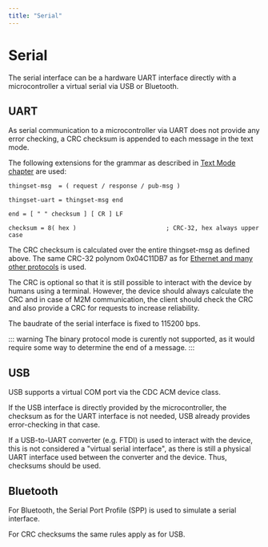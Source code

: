 ```yaml
---
title: "Serial"
---
```


# Serial

The serial interface can be a hardware UART interface directly with a microcontroller a virtual serial via USB or Bluetooth.

## UART

As serial communication to a microcontroller via UART does not provide any error checking, a CRC checksum is appended to each message in the text mode.

The following extensions for the grammar as described in [Text Mode chapter](2b_text_mode.md) are used:

    thingset-msg  = ( request / response / pub-msg )

    thingset-uart = thingset-msg end

    end = [ " " checksum ] [ CR ] LF

    checksum = 8( hex )                         ; CRC-32, hex always upper case

The CRC checksum is calculated over the entire thingset-msg as defined above. The same CRC-32 polynom 0x04C11DB7 as for [Ethernet and many other protocols](https://en.wikipedia.org/wiki/Cyclic_redundancy_check) is used.

The CRC is optional so that it is still possible to interact with the device by humans using a terminal. However, the device should always calculate the CRC and in case of M2M communication, the client should check the CRC and also provide a CRC for requests to increase reliability.

The baudrate of the serial interface is fixed to 115200 bps.

::: warning
The binary protocol mode is curently not supported, as it would require some way to determine the end of a message.
:::

## USB

USB supports a virtual COM port via the CDC ACM device class.

If the USB interface is directly provided by the microcontroller, the checksum as for the UART interface is not needed, USB already provides error-checking in that case.

If a USB-to-UART converter (e.g. FTDI) is used to interact with the device, this is not considered a "virtual serial interface", as there is still a physical UART interface used between the converter and the device. Thus, checksums should be used.

## Bluetooth

For Bluetooth, the Serial Port Profile (SPP) is used to simulate a serial interface.

For CRC checksums the same rules apply as for USB.
